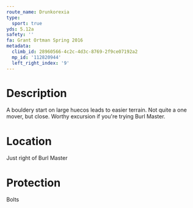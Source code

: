 ```yaml
---
route_name: Drunkorexia
type:
  sport: true
yds: 5.12a
safety: ''
fa: Grant Ortman Spring 2016
metadata:
  climb_id: 28960566-4c2c-4d3c-8769-2f9ce07192a2
  mp_id: '112820944'
  left_right_index: '9'
---
```

# Description
A bouldery start on large huecos leads to easier terrain. Not quite a one mover, but close. Worthy excursion if you're trying Burl Master.

# Location
Just right of Burl Master

# Protection
Bolts
